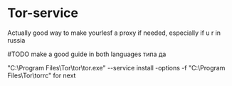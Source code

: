 # Tor-service
Actually good way to make yourlesf a proxy if needed, especially if u r in russia

#TODO
make a good guide in both languages типа да

"C:\Program Files\Tor\tor\tor.exe" --service install -options -f "C:\Program Files\Tor\torrc" for next
